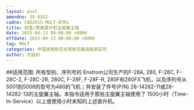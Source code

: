 ```yaml
---
layout: post
amendno: 39-8352
cadno: CAD2015-MULT-07R1
title: 检查/更换直升机主旋翼主轴
date: 2015-04-13 00:00:00 +0800
effdate: 2015-04-13 00:00:00 +0800
tag: MULT
categories: 中国民用航空总局航空器适航审定司
author: 刘延利
---
```


##适用范围:
所有型别、序列号的 Enstrom公司生产的F-28A, 280, F-28C, F-28C-2, F-28C-2R, 280C, F-28F, F-28F-R, 280F和280FX飞机，以及序列号从5001到5006的型号为480的飞机；并安装了件号(P/N) 28-14282-11或28-14282-13的主旋翼主轴。本指令适用于那些主旋翼主轴使用了 1500小时（Time-In-Service）以上或使用小时未知的上述直升机。

